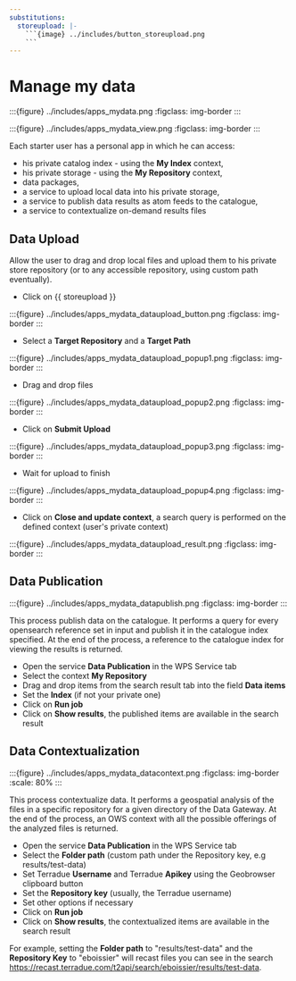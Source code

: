 ```yaml
---
substitutions:
  storeupload: |-
    ```{image} ../includes/button_storeupload.png
    ```
---
```


# Manage my data

:::{figure} ../includes/apps_mydata.png
:figclass: img-border
:::

:::{figure} ../includes/apps_mydata_view.png
:figclass: img-border
:::

Each starter user has a personal app in which he can access:

- his private catalog index - using the **My Index** context,
- his private storage - using the **My Repository** context,
- data packages,
- a service to upload local data into his private storage,
- a service to publish data results as atom feeds to the catalogue,
- a service to contextualize on-demand results files

## Data Upload

Allow the user to drag and drop local files and upload them to his private store repository (or to any accessible repository, using custom path eventually).

- Click on {{ storeupload }}

:::{figure} ../includes/apps_mydata_dataupload_button.png
:figclass: img-border
:::

- Select a **Target Repository** and a **Target Path**

:::{figure} ../includes/apps_mydata_dataupload_popup1.png
:figclass: img-border
:::

- Drag and drop files

:::{figure} ../includes/apps_mydata_dataupload_popup2.png
:figclass: img-border
:::

- Click on **Submit Upload**

:::{figure} ../includes/apps_mydata_dataupload_popup3.png
:figclass: img-border
:::

- Wait for upload to finish

:::{figure} ../includes/apps_mydata_dataupload_popup4.png
:figclass: img-border
:::

- Click on **Close and update context**, a search query is performed on the defined context (user's private context)

:::{figure} ../includes/apps_mydata_dataupload_result.png
:figclass: img-border
:::

## Data Publication

:::{figure} ../includes/apps_mydata_datapublish.png
:figclass: img-border
:::

This process publish data on the catalogue. It performs a query for every opensearch reference set in input and publish it in the catalogue index specified. At the end of the process, a reference to the catalogue index for viewing the results is returned.

- Open the service **Data Publication** in the WPS Service tab
- Select the context **My Repository**
- Drag and drop items from the search result tab into the field **Data items**
- Set the **Index** (if not your private one)
- Click on **Run job**
- Click on **Show results**, the published items are available in the search result

## Data Contextualization

:::{figure} ../includes/apps_mydata_datacontext.png
:figclass: img-border
:scale: 80%
:::

This process contextualize data. It performs a geospatial analysis of the files in a specific repository for a given directory of the Data Gateway. At the end of the process, an OWS context with all the possible offerings of the analyzed files is returned.

- Open the service **Data Publication** in the WPS Service tab
- Select the **Folder path** (custom path under the Repository key, e.g results/test-data)
- Set Terradue **Username** and Terradue **Apikey** using the Geobrowser clipboard button
- Set the **Repository key** (usually, the Terradue username)
- Set other options if necessary
- Click on **Run job**
- Click on **Show results**, the contextualized items are available in the search result

For example, setting the **Folder path** to "results/test-data" and the **Repository Key** to "eboissier" will recast files you can see in the search <https://recast.terradue.com/t2api/search/eboissier/results/test-data>.
